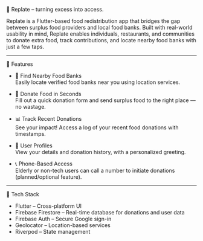 🥣 Replate – turning excess into access. 

Replate is a Flutter-based food redistribution app that bridges the gap between surplus food providers and local food banks. Built with real-world usability in mind, Replate enables individuals, restaurants, and communities to donate extra food, track contributions, and locate nearby food banks with just a few taps.

---

🚀 Features

- 📍 Find Nearby Food Banks  
  Easily locate verified food banks near you using location services.

- 🍱 Donate Food in Seconds  
  Fill out a quick donation form and send surplus food to the right place — no wastage.

- 📊 Track Recent Donations  
  See your impact! Access a log of your recent food donations with timestamps.

- 👤 User Profiles  
  View your details and donation history, with a personalized greeting.

- 📞 Phone-Based Access  
  Elderly or non-tech users can call a number to initiate donations (planned/optional feature).

---

🧰 Tech Stack

- Flutter – Cross-platform UI
- Firebase Firestore – Real-time database for donations and user data
- Firebase Auth – Secure Google sign-in
- Geolocator – Location-based services
- Riverpod – State management


